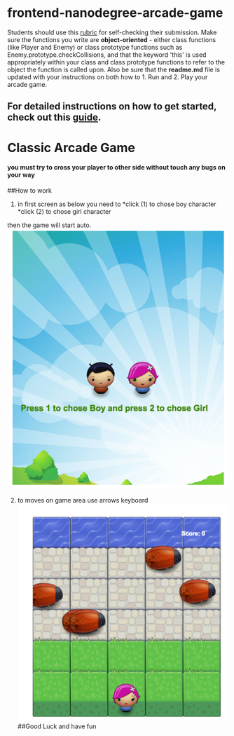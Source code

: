 frontend-nanodegree-arcade-game
===============================

Students should use this [rubric](https://review.udacity.com/#!/projects/2696458597/rubric) for self-checking their submission. Make sure the functions you write are **object-oriented** - either class functions (like Player and Enemy) or class prototype functions such as Enemy.prototype.checkCollisions, and that the keyword 'this' is used appropriately within your class and class prototype functions to refer to the object the function is called upon. Also be sure that the **readme.md** file is updated with your instructions on both how to 1. Run and 2. Play your arcade game.

For detailed instructions on how to get started, check out this [guide](https://docs.google.com/document/d/1v01aScPjSWCCWQLIpFqvg3-vXLH2e8_SZQKC8jNO0Dc/pub?embedded=true).
------------
# Classic Arcade Game
#### you must try to cross your player to other side without touch any bugs on your way

##How to work

1. in first screen as below you need to
*click (1) to chose boy character
*click (2) to chose girl character

then the game will start auto.
![Alt text](images/step1.png)

2. to moves on game area use arrows keyboard
![Alt text](images/step2.png)
##Good Luck and have fun
